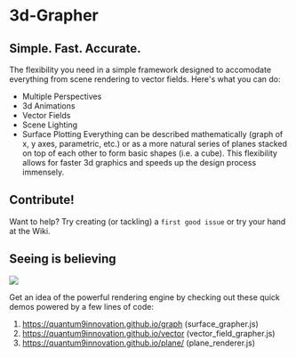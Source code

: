 # 3d-Grapher

## Simple. Fast. Accurate.
The flexibility you need in a simple framework designed to accomodate everything from scene rendering to vector fields.
Here's what you can do:
 - Multiple Perspectives
 - 3d Animations
 - Vector Fields
 - Scene Lighting
 - Surface Plotting
Everything can be described mathematically (graph of x, y axes, parametric, etc.) or as a more natural series of planes stacked on top of each other to form basic shapes (i.e. a cube). This flexibility allows for faster 3d graphics and speeds up the design process immensely.

## Contribute!

Want to help? Try creating (or tackling) a `first good issue` or try your hand at the Wiki. 

## Seeing is believing

<img src="https://i.ibb.co/Lx8f9nZ/Vector-Field.png" />

Get an idea of the powerful rendering engine by checking out these quick demos powered by a few lines of code:

1. https://quantum9innovation.github.io/graph (surface_grapher.js)
2. https://quantum9innovation.github.io/vector (vector_field_grapher.js)
3. https://quantum9innovation.github.io/plane/ (plane_renderer.js)
